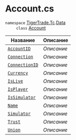 
# Account.cs
`namespace` [TigerTrade.Tc](../../../TigerTrade.Tc.md).[Data](../../../TigerTrade.Tc/Data.md)  
&nbsp;&nbsp;&nbsp;&nbsp;&nbsp;&nbsp;&nbsp;&nbsp;&nbsp;`class` [Account](../Account.cs.md)

| Название | Описание |
| --- | --- |
| [`AccountID`](./Свойства/AccountID.md) | *Описание* |
| [`Connection`](./Свойства/Connection.md) | *Описание* |
| [`ConnectionID`](./Свойства/ConnectionID.md) | *Описание* |
| [`Currency`](./Свойства/Currency.md) | *Описание* |
| [`IsLive`](./Свойства/IsLive.md) | *Описание* |
| [`IsPlayer`](./Свойства/IsPlayer.md) | *Описание* |
| [`IsSimulator`](./Свойства/IsSimulator.md) | *Описание* |
| [`Name`](./Свойства/Name.md) | *Описание* |
| [`Simulator`](./Свойства/Simulator.md) | *Описание* |
| [`Trust`](./Свойства/Trust.md) | *Описание* |
| [`Union`](./Свойства/Union.md) | *Описание* |
